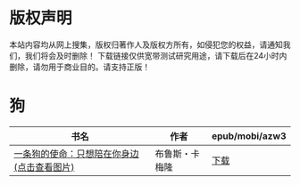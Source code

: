 # 版权声明

本站内容均从网上搜集，版权归著作人及版权方所有，如侵犯您的权益，请通知我们，我们将会及时删除！ 下载链接仅供宽带测试研究用途，请下载后在24小时内删除，请勿用于商业目的。请支持正版！

# 狗

| 书名 | 作者 | epub/mobi/azw3 |
| --- | --- | --- |
| [一条狗的使命：只想陪在你身边 (点击查看图片)](https://www.dushupai.com/attachment/2024/06/08/2b03587929116a40.jpg) | 布鲁斯・卡梅隆 | [下载](https://url89.ctfile.com/f/31084289-1357047844-203fa5?p=8866) |
